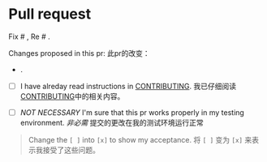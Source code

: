 # Pull request

Fix # , Re # .

Changes proposed in this pr:
此pr的改变：

- .

- [ ] I have alreday read instructions in [CONTRIBUTING](./CONTRIBUTING.md).
  我已仔细阅读[CONTRIBUTING](./CONTRIBUTING.md)中的相关内容。

- [ ] *NOT NECESSARY* I'm sure that this pr works properly in my testing environment.
  *非必需* 提交的更改在我的测试环境运行正常

> Change the `[ ]` into `[x]` to show my acceptance.
将 `[ ]` 变为 `[x]` 来表示我接受了这些问题。

